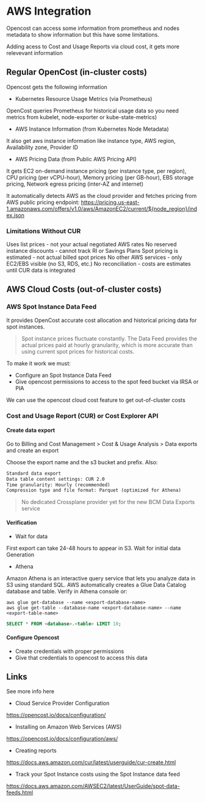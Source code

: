 # AWS Integration

Opencost can access some information from prometheus and nodes metadata to show information but this have some limitations.

Adding acess to Cost and Usage Reports via cloud cost, it gets more relevevant information

## Regular OpenCost (in-cluster costs)

Opencost gets the following information

- Kubernetes Resource Usage Metrics (via Prometheus)

OpenCost queries Prometheus for historical usage data so you need metrics from kubelet, node-exporter or kube-state-metrics)

- AWS Instance Information (from Kubernetes Node Metadata)

It also get aws instance information like instance type, AWS region,
Availability zone, Provider ID

- AWS Pricing Data (from Public AWS Pricing API)

It gets EC2 on-demand instance pricing (per instance type, per region), CPU pricing (per vCPU-hour), Memory pricing (per GB-hour), EBS storage pricing, Network egress pricing (inter-AZ and internet)

It automatically detects AWS as the cloud provider and fetches pricing from AWS public pricing endpoint:
<https://pricing.us-east-1.amazonaws.com/offers/v1.0/aws/AmazonEC2/current/${node_region}/index.json>

### Limitations Without CUR

Uses list prices - not your actual negotiated AWS rates
No reserved instance discounts - cannot track RI or Savings Plans
Spot pricing is estimated - not actual billed spot prices
No other AWS services - only EC2/EBS visible (no S3, RDS, etc.)
No reconciliation - costs are estimates until CUR data is integrated

## AWS Cloud Costs (out-of-cluster costs)

### AWS Spot Instance Data Feed

It provides OpenCost accurate cost allocation and historical pricing data for spot instances.

> Spot instance prices fluctuate constantly. The Data Feed provides the actual prices paid at hourly granularity, which is more accurate than using current spot prices for historical costs.

To make it work we must:

- Configure an Spot Instance Data Feed
- Give opencost permissions to access to the spot feed bucket via IRSA or PIA

We can use the opencost cloud cost feature to get out-of-cluster costs

### Cost and Usage Report (CUR) or Cost Explorer API

#### Create data export

Go to Billing and Cost Management > Cost & Usage Analysis > Data exports and create an export

Choose the export name and the s3 bucket and prefix. Also:

```txt
Standard data export
Data table content settings: CUR 2.0
Time granularity: Hourly (recommended)
Compression type and file format: Parquet (optimized for Athena)
```

> No dedicated Crossplane provider yet for the new BCM Data Exports service

#### Verification

- Wait for data

First export can take 24-48 hours to appear in S3. Wait for initial data Generation

- Athena

Amazon Athena is an interactive query service that lets you analyze data in S3 using standard SQL. AWS automatically creates a Glue Data Catalog database and table. Verify in Athena console or:

```shell
aws glue get-database --name <export-database-name>
aws glue get-table --database-name <export-database-name> --name <export-table-name>
```

```sql
SELECT * FROM <database>.<table> LIMIT 10;
```

#### Configure Opencost

- Create credentials with proper permissions
- Give that credentials to opencost to access this data

## Links

See more info here

- Cloud Service Provider Configuration

<https://opencost.io/docs/configuration/>

- Installing on Amazon Web Services (AWS)

<https://opencost.io/docs/configuration/aws/>

- Creating reports

<https://docs.aws.amazon.com/cur/latest/userguide/cur-create.html>

- Track your Spot Instance costs using the Spot Instance data feed

<https://docs.aws.amazon.com/AWSEC2/latest/UserGuide/spot-data-feeds.html>
